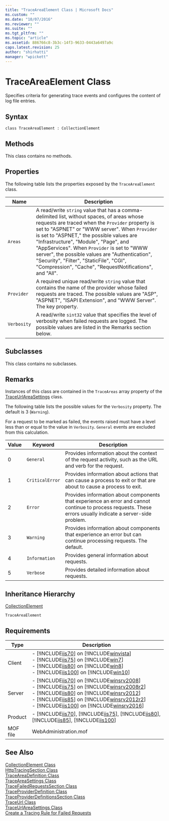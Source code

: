 ```yaml
---
title: "TraceAreaElement Class | Microsoft Docs"
ms.custom: ""
ms.date: "10/07/2016"
ms.reviewer: ""
ms.suite: ""
ms.tgt_pltfrm: ""
ms.topic: "article"
ms.assetid: 886766c8-3b3c-14f3-9633-0443a6497a9c
caps.latest.revision: 25
author: "shirhatti"
manager: "wpickett"
---
```

# TraceAreaElement Class
Specifies criteria for generating trace events and configures the content of log file entries.  
  
## Syntax  
  
```vbs  
class TraceAreaElement : CollectionElement  
```  
  
## Methods  
 This class contains no methods.  
  
## Properties  
 The following table lists the properties exposed by the `TraceAreaElement` class.  
  
|Name|Description|  
|----------|-----------------|  
|`Areas`|A read/write `string` value that has a comma-delimited list, without spaces, of areas whose requests are traced when the `Provider` property is set to "ASPNET" or "WWW server". When `Provider` is set to "ASPNET," the possible values are "Infrastructure", "Module", "Page", and "AppServices". When `Provider` is set to "WWW server", the possible values are "Authentication", "Security", "Filter", "StaticFile", "CGI", "Compression", "Cache", "RequestNotifications", and "All".|  
|`Provider`|A required unique read/write `string` value that contains the name of the provider whose failed requests are traced. The possible values are "ASP", "ASPNET", "ISAPI Extension", and "WWW Server". The key property.|  
|`Verbosity`|A read/write `sint32` value that specifies the level of verbosity when failed requests are logged. The possible values are listed in the Remarks section below.|  
  
## Subclasses  
 This class contains no subclasses.  
  
## Remarks  
 Instances of this class are contained in the `TraceAreas` array property of the [TraceUrlAreaSettings](../wmi-provider/traceurlareasettings-class.md) class.  
  
 The following table lists the possible values for the `Verbosity` property. The default is 3 (`Warning`).  
  
 For a request to be marked as failed, the events raised must have a level less than or equal to the value in `Verbosity`. `General` events are excluded from this calculation.  
  
|Value|Keyword|Description|  
|-----------|-------------|-----------------|  
|0|`General`|Provides information about the context of the request activity, such as the URL and verb for the request.|  
|1|`CriticalError`|Provides information about actions that can cause a process to exit or that are about to cause a process to exit.|  
|2|`Error`|Provides information about components that experience an error and cannot continue to process requests. These errors usually indicate a server-side problem.|  
|3|`Warning`|Provides information about components that experience an error but can continue processing requests. The default.|  
|4|`Information`|Provides general information about requests.|  
|5|`Verbose`|Provides detailed information about requests.|  
  
## Inheritance Hierarchy  
 [CollectionElement](../wmi-provider/collectionelement-class.md)  
  
 `TraceAreaElement`  
  
## Requirements  
  
|Type|Description|  
|----------|-----------------|  
|Client|-   [!INCLUDE[iis70](../wmi-provider/includes/iis70-md.md)] on [!INCLUDE[winvista](../wmi-provider/includes/winvista-md.md)]<br />-   [!INCLUDE[iis75](../wmi-provider/includes/iis75-md.md)] on [!INCLUDE[win7](../wmi-provider/includes/win7-md.md)]<br />-   [!INCLUDE[iis80](../wmi-provider/includes/iis80-md.md)] on [!INCLUDE[win8](../wmi-provider/includes/win8-md.md)]<br />-   [!INCLUDE[iis100](../wmi-provider/includes/iis100-md.md)] on [!INCLUDE[win10](../wmi-provider/includes/win10-md.md)]|  
|Server|-   [!INCLUDE[iis70](../wmi-provider/includes/iis70-md.md)] on [!INCLUDE[winsrv2008](../wmi-provider/includes/winsrv2008-md.md)]<br />-   [!INCLUDE[iis75](../wmi-provider/includes/iis75-md.md)] on [!INCLUDE[winsrv2008r2](../wmi-provider/includes/winsrv2008r2-md.md)]<br />-   [!INCLUDE[iis80](../wmi-provider/includes/iis80-md.md)] on [!INCLUDE[winsrv2012](../wmi-provider/includes/winsrv2012-md.md)]<br />-   [!INCLUDE[iis85](../wmi-provider/includes/iis85-md.md)] on [!INCLUDE[winsrv2012r2](../wmi-provider/includes/winsrv2012r2-md.md)]<br />-   [!INCLUDE[iis100](../wmi-provider/includes/iis100-md.md)] on [!INCLUDE[winsrv2016](../wmi-provider/includes/winsrv2016-md.md)]|  
|Product|-   [!INCLUDE[iis70](../wmi-provider/includes/iis70-md.md)], [!INCLUDE[iis75](../wmi-provider/includes/iis75-md.md)], [!INCLUDE[iis80](../wmi-provider/includes/iis80-md.md)], [!INCLUDE[iis85](../wmi-provider/includes/iis85-md.md)], [!INCLUDE[iis100](../wmi-provider/includes/iis100-md.md)]|  
|MOF file|WebAdministration.mof|  
  
## See Also  
 [CollectionElement Class](../wmi-provider/collectionelement-class.md)   
 [HttpTracingSection Class](../wmi-provider/httptracingsection-class.md)   
 [TraceAreaDefinition Class](../wmi-provider/traceareadefinition-class.md)   
 [TraceAreaSettings Class](../wmi-provider/traceareasettings-class.md)   
 [TraceFailedRequestsSection Class](../wmi-provider/tracefailedrequestssection-class.md)   
 [TraceProviderDefinition Class](../wmi-provider/traceproviderdefinition-class.md)   
 [TraceProviderDefinitionsSection Class](../wmi-provider/traceproviderdefinitionssection-class.md)   
 [TraceUrl Class](../wmi-provider/traceurl-class.md)   
 [TraceUrlAreaSettings Class](../wmi-provider/traceurlareasettings-class.md)   
 [Create a Tracing Rule for Failed Requests](http://go.microsoft.com/fwlink/?LinkId=64723)